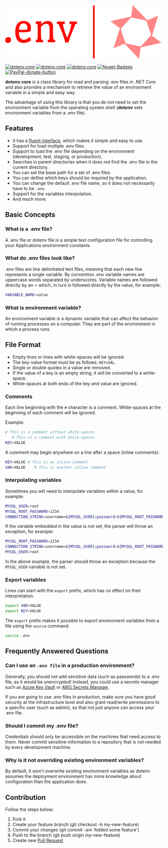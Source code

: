 [![dotenv-logo](images/dotenv-logo.png)](https://github.com/mrdave1999/dotenv.core)

[![dotenv.core](https://img.shields.io/badge/.NET%20Standard-2.0-red)](https://github.com/mrdave1999/dotenv.core)
[![dotenv.core](https://img.shields.io/badge/License-MIT-green)](https://raw.githubusercontent.com/MrDave1999/dotenv.core/master/LICENSE)
[![dotenv.core](https://img.shields.io/badge/Project-Class%20Library-yellow)](https://github.com/mrdave1999/dotenv.core)
[![Nuget-Badges](https://buildstats.info/nuget/dotenv.core)](https://www.nuget.org/packages/dotenv.core/)
[![PayPal-donate-button](https://img.shields.io/badge/paypal-donate-orange)](https://www.paypal.com/paypalme/DavidRomanAmariles)

**dotenv.core** is a class library for read and parsing .env files in .NET Core and also provides a mechanism to retrieve the value of an environment variable in a simple and easy way.

The advantage of using this library is that you do not need to set the environment variable from the operating system shell (**dotenv** sets environment variables from a .env file).

## Features

- It has a [fluent interface](https://en.wikipedia.org/wiki/Fluent_interface), which makes it simple and easy to use.
- Support for load multiple .env files.
- Support to load the .env file depending on the environment (development, test, staging, or production).
- Searches in parent directories when it does not find the .env file in the current directory.
- You can set the base path for a set of .env files.
- You can define which keys should be required by the application.
- You can change the default .env file name, so it does not necessarily have to be `.env`.
- Support for the variables interpolation.
- And much more.

## Basic Concepts
### What is a .env file?

A .env file or dotenv file is a simple text configuration file for controlling your Applications environment constants.

### What do .env files look like?

.env files are line delimitated text files, meaning that each new line represents a single variable. By convention .env variable names are uppercase words separated by underscores. Variable names are followed directly by an = which, in turn is followed directly by the value, for example:
```bash
VARIABLE_NAME=value
```

### What is environment variable?

An environment variable is a dynamic variable that can affect the behavior of running processes on a computer. They are part of the environment in which a process runs.

## File Format

- Empty lines or lines with white-spaces will be ignored.
- The key-value format must be as follows: `KEY=VAL`.
- Single or double quotes in a value are removed.
- If the value of a key is an empty string, it will be converted to a white-space.
- White-spaces at both ends of the key and value are ignored.

### Comments

Each line beginning with the `#` character is a comment. White-spaces at the beginning of each comment will be ignored.

Example:
```bash
# This is a comment without white-spaces
   # This is a comment with white-spaces
KEY=VALUE
```
A comment may begin anywhere on a line after a space (inline comments):
```bash
KEY=VALUE # This is an inline comment
VAR=VALUE    # This is another inline comment
```

### Interpolating variables

Sometimes you will need to interpolate variables within a value, for example:
```bash
MYSQL_USER=root
MYSQL_ROOT_PASSWORD=1234
CONNECTION_STRING=username=${MYSQL_USER};password=${MYSQL_ROOT_PASSWORD};database=testdb;
```
If the variable embedded in the value is not set, the parser will throw an exception, for example:
```bash
MYSQL_ROOT_PASSWORD=1234
CONNECTION_STRING=username=${MYSQL_USER};password=${MYSQL_ROOT_PASSWORD};database=testdb;
MYSQL_USER=root
```
In the above example, the parser should throw an exception because the `MYSQL_USER` variable is not set.

### Export variables

Lines can start with the `export` prefix, which has no effect on their interpretation.
```bash
export VAR=VALUE
export KEY=VALUE
```
The `export` prefix makes it possible to export environment variables from a file using the `source` command:
```bash
source .env
```

## Frequently Answered Questions

### Can I use an `.env file` in a production environment?

Generally, you should not add sensitive data (such as passwords) to a .env file, as it would be unencrypted! Instead, you could use a secrets manager such as [Azure Key Vault](https://docs.microsoft.com/en-us/azure/key-vault/general/basic-concepts) or [AWS Secrets Manager](https://docs.aws.amazon.com/secretsmanager/latest/userguide/intro.html).

If you are going to use .env files in production, make sure you have good security at the infrastructure level and also grant read/write permissions to a specific user (such as admin), so that not just anyone can access your .env file.

### Should I commit my .env file?

Credentials should only be accessible on the machines that need access to them. Never commit sensitive information to a repository that is not needed by every development machine.

### Why is it not overriding existing environment variables?

By default, it won't overwrite existing environment variables as dotenv assumes the deployment environment has more knowledge about configuration than the application does.

## Contribution

Follow the steps below:

1. Fork it
2. Create your feature branch (git checkout -b my-new-feature)
3. Commit your changes (git commit -am 'Added some feature')
4. Push to the branch (git push origin my-new-feature)
5. Create new [Pull Request](https://github.com/MrDave1999/dotenv.core/pulls)

